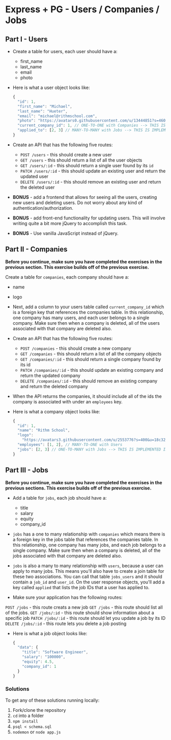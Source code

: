 # Express + PG - Users / Companies / Jobs

## Part I - Users

- Create a table for users, each user should have a:

  - first_name
  - last_name
  - email
  - photo

- Here is what a user object looks like:

  ```js
  {
    "id": 1,
    "first_name": "Michael",
    "last_name": "Hueter",
    "email": "michael@rithmschool.com",
    "photo": "https://avatars0.githubusercontent.com/u/13444851?s=460&v=4",
    "current_company_id": 1, // ONE-TO-ONE with Companies --> THIS IS IMPLEMENTED IN THE NEXT SECTION
    "applied_to": [2, 3] // MANY-TO-MANY with Jobs --> THIS IS IMPLEMENTED IN THE FINAL SECTION
  }
  ```

- Create an API that has the following five routes:

  - `POST /users` - this should create a new user
  - `GET /users` - this should return a list of all the user objects
  - `GET /users/:id` - this should return a single user found by its `id`
  - `PATCH /users/:id` - this should update an existing user and return the updated user
  - `DELETE /users/:id` - this should remove an existing user and return the deleted user

- **BONUS** - add a frontend that allows for seeing all the users, creating new users and deleting users. Do not worry about any kind of authentication/authorization.

- **BONUS** - add front-end functionality for updating users. This will involve writing quite a bit more jQuery to accomplish this task.

- **BONUS** - Use vanilla JavaScript instead of jQuery.

## Part II - Companies

**Before you continue, make sure you have completed the exercises in the previous section. This exercise builds off of the previous exercise.**

Create a table for `companies`, each company should have a:

- name
- logo

- Next, add a column to your users table called `current_company_id` which is a foreign key that references the companies table. In this relationship, one company has many users, and each user belongs to a single company. Make sure then when a company is deleted, all of the users associated with that company are deleted also.

- Create an API that has the following five routes:

  - `POST /companies` - this should create a new company
  - `GET /companies` - this should return a list of all the company objects
  - `GET /companies/:id` - this should return a single company found by its id
  - `PATCH /companies/:id` - this should update an existing company and return the updated company
  - `DELETE /companies/:id` - this should remove an existing company and return the deleted company

- When the API returns the companies, it should include all of the ids the company is associated with under an `employees` key.

- Here is what a company object looks like:

  ```js
  {
    "id": 1,
    "name": "Rithm School",
    "logo":
      "https://avatars3.githubusercontent.com/u/2553776?s=400&u=18c328dafb508c5189bda56889b03b8b722d5f22&v=4",
    "employees": [1, 2], // MANY-TO-ONE with Users
    "jobs": [2, 3] // ONE-TO-MANY with Jobs --> THIS IS IMPLEMENTED IN THE FINAL SECTION
  }
  ```

## Part III - Jobs

**Before you continue, make sure you have completed the exercises in the previous sections. This exercise builds off of the previous exercise.**

- Add a table for `jobs`, each job should have a:

  - title
  - salary
  - equity
  - company_id

- `jobs` has a one to many relationship with `companies` which means there is a foreign key in the jobs table that references the companies table. In this relationship, one company has many jobs, and each job belongs to a single company. Make sure then when a company is deleted, all of the jobs associated with that company are deleted also.

- `jobs` is also a many to many relationship with `users`, because a user can apply to many jobs. This means you'll also have to create a join table for these two associations. You can call that table `jobs_users` and it should contain a `job_id` and `user_id`. On the user response objects, you'll add a key called `applied` that lists the job IDs that a user has applied to.

- Make sure your application has the following routes:

`POST /jobs` - this route creats a new job
`GET /jobs` - this route should list all of the jobs.
`GET /jobs/:id` - this route should show information about a specific job
`PATCH /jobs/:id` - this route should let you update a job by its ID
`DELETE /jobs/:id` - this route lets you delete a job posting

- Here is what a job object looks like:

  ```js
  {
    "data": {
      "title": "Software Engineer",
      "salary": "100000",
      "equity": 4.5,
      "company_id": 1
    }
  }
  ```

### Solutions

To get any of these solutions running locally:

1.  Fork/clone the repository
2.  `cd` into a folder
3.  `npm install`
4.  `psql < schema.sql`
5.  `nodemon` or `node app.js`
